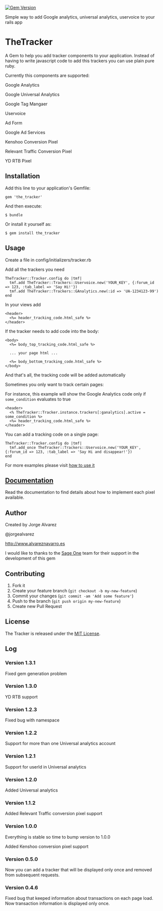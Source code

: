 [![Gem Version](https://badge.fury.io/rb/the_tracker.svg)](http://badge.fury.io/rb/the_tracker)

Simple way to add Google analytics, universal analytics, uservoice to your rails app

# TheTracker

A Gem to help you add tracker components to your application.  Instead of having to write javascript code to add this trackers you can use plain pure ruby.

Currently this components are supported:

  Google Analytics

  Google Universal Analytics

  Google Tag Mangaer

  Uservoice

  Ad Form

  Google Ad Services

  Kenshoo Conversion Pixel

  Relevant Traffic Conversion Pixel

  YD RTB Pixel

## Installation

Add this line to your application's Gemfile:

    gem 'the_tracker'

And then execute:

    $ bundle

Or install it yourself as:

    $ gem install the_tracker

## Usage

Create a file in config/initializers/tracker.rb

Add all the trackers you need

    TheTracker::Tracker.config do |tmf|
      tmf.add TheTracker::Trackers::Uservoice.new('YOUR_KEY', {:forum_id => 123, :tab_label => 'Say Hi!'})
      tmf.add TheTracker::Trackers::GAnalytics.new(:id => 'UA-1234123-99')
    end

In your views add

    <header>
      <%= header_tracking_code.html_safe %>
    </header>

If the tracker needs to add code into the body:

    <body>
      <%= body_top_tracking_code.html_safe %>

      ... your page html ...

      <%= body_bottom_tracking_code.html_safe %>
    </body>

And that's all, the tracking code will be added automatically

Sometimes you only want to track certain pages:

For instance, this example will show the Google Analytics code only if `some_condition` evaluates to true

    <header>
      <% TheTracker::Tracker.instance.trackers[:ganalytics].active = some_condition %>
      <%= header_tracking_code.html_safe %>
    </header>

You can add a tracking code on a single page:

    TheTracker::Tracker.config do |tmf|
      tmf.add_once TheTracker::Trackers::Uservoice.new('YOUR_KEY', {:forum_id => 123, :tab_label => 'Say Hi and disappear!'})
    end
    
For more examples please visit [how to use it](https://github.com/jorgegorka/the_tracker/wiki/Usage)

## [Documentation](https://github.com/jorgegorka/the_tracker/wiki)

Read the documentation to find details about how to implement each pixel available.


## Author

 Created by Jorge Alvarez

 @jorgealvarez

 http://www.alvareznavarro.es

 I would like to thanks to the [Sage One](http://www.sageone.es) team for their support in the development of this gem

## Contributing

1. Fork it
2. Create your feature branch (`git checkout -b my-new-feature`)
3. Commit your changes (`git commit -am 'Add some feature'`)
4. Push to the branch (`git push origin my-new-feature`)
5. Create new Pull Request

## License

The Tracker is released under the [MIT License](http://www.opensource.org/licenses/MIT).

## Log

### Version 1.3.1

Fixed gem generation problem

### Version 1.3.0

YD RTB support

### Version 1.2.3

Fixed bug with namespace

### Version 1.2.2

Support for more than one Universal analytics account

### Version 1.2.1

Support for userId in Universal analytics

### Version 1.2.0

Added Universal analytics

### Version 1.1.2

Added Relevant Traffic conversion pixel support

### Version 1.0.0

Everything is stable so time to bump version to 1.0.0

Added Kenshoo conversion pixel support

### Version 0.5.0

Now you can add a tracker that will be displayed only once and removed from subsequent requests.

### Version 0.4.6

Fixed bug that keeped information about transactions on each page load.  Now transaction information is displayed only once.
